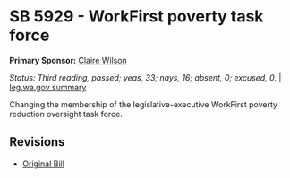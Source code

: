 # SB 5929 - WorkFirst poverty task force
**Primary Sponsor:** [Claire Wilson](/person/leg/wilson_cl.md)

*Status: Third reading, passed; yeas, 33; nays, 16; absent, 0; excused, 0.* | [leg.wa.gov summary](https://app.leg.wa.gov/billsummary?BillNumber=5929&Year=2021)

Changing the membership of the legislative-executive WorkFirst poverty reduction oversight task force.

## Revisions
* [Original Bill](1/)